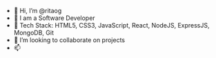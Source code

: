 - 👋 Hi, I’m @ritaog
- 👀 I am a Software Developer
- 🌱 Tech Stack: HTML5, CSS3, JavaScript, React, NodeJS, ExpressJS, MongoDB, Git
- 💞️ I’m looking to collaborate on projects
- 📫 

<!---
ritaog/ritaog is a ✨ special ✨ repository because its `README.md` (this file) appears on your GitHub profile.
You can click the Preview link to take a look at your changes.
--->
